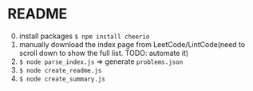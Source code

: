 README
======

0. install packages ``$ npm install cheerio``
1. manually download the index page from LeetCode/LintCode(need to scroll down to show the full list. TODO: automate it)
2. ``$ node parse_index.js`` => generate ``problems.json``
3. ``$ node create_readme.js``
4. ``$ node create_summary.js`` 